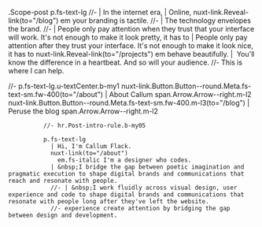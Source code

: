 .Scope-post
p.fs-text-lg
//- | In the internet era,
| Online,
nuxt-link.Reveal-link(to="/blog")
em your branding is tactile.
//- | The technology envelopes the brand.
//- | People only pay attention when they trust that your interface will work. It's not enough to make it look pretty, it has to
| People only pay attention after they trust your interface. It's not enough to make it look nice, it has to
nuxt-link.Reveal-link(to="/projects")
em behave beautifully.
| &nbsp;You'll know the difference in a heartbeat. And so will your audience.
//- This is where I can help.
  
 //- p.fs-text-lg.u-textCenter.b-my1
nuxt-link.Button.Button--round.Meta.fs-text-sm.fw-400(to="/about")
| About Callum
span.Arrow.Arrow--right.m-l2
nuxt-link.Button.Button--round.Meta.fs-text-sm.fw-400.m-l3(to="/blog")
| Peruse the blog
span.Arrow.Arrow--right.m-l2

              //- hr.Post-intro-rule.b-my05

              p.fs-text-lg
                | Hi, I'm Callum Flack.
                nuxt-link(to="/about")
                  em.fs-italic I'm a designer who codes.
                | &nbsp;I bridge the gap between poetic imagination and pragmatic execution to shape digital brands and communications that reach and resonate with people.
                //- | &nbsp;I work fluidly across visual design, user experience and code to shape digital brands and communications that resonate with people long after they've left the website.
                //- experience create attention by bridging the gap between design and development.
